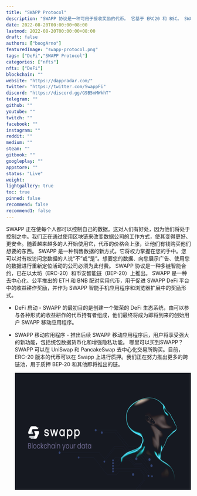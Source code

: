 ```yaml
---
title: "SWAPP Protocol"
description: "SWAPP 协议是一种可用于接收奖励的代币。 它基于 ERC20 和 BSC。 SWAPP 代币也被用作 Swapp App 中的奖励形式。"
date: 2022-08-20T00:00:00+08:00
lastmod: 2022-08-20T00:00:00+08:00
draft: false
authors: ["boogArno"]
featuredImage: "swapp-protocol.png"
tags: ["DeFi","SWAPP Protocol"]
categories: ["nfts"]
nfts: ["DeFi"]
blockchain: ""
website: "https://dappradar.com/"
twitter: "https://twitter.com/SwappFi"
discord: "https://discord.gg/G9B5mMWkhT"
telegram: ""
github: ""
youtube: ""
twitch: ""
facebook: ""
instagram: ""
reddit: ""
medium: ""
steam: ""
gitbook: ""
googleplay: ""
appstore: ""
status: "Live"
weight: 
lightgallery: true
toc: true
pinned: false
recommend: false
recommend1: false
---
```

SWAPP 正在使每个人都可以控制自己的数据。这对人们有好处，因为他们将处于控制之中。我们正在通过使用区块链来改变数据公司的工作方式，使其变得更好、更安全。随着越来越多的人开始使用它，代币的价格会上涨，让他们有钱购买他们想要的东西。 SWAPP 是一种销售数据的新方式。它将权力掌握在您的手中。您可以对有权访问您数据的人说“不”或“是”。想要您的数据、向您展示广告、使用您的数据进行重新定位活动的公司必须为此付费。
SWAPP 协议是一种多链智能合约，已在以太坊（ERC-20）和币安智能链（BEP-20）上推出。
SWAPP 是一种去中心化、公平推出的 ETH 和 BNB 配对实用代币，用于促进 SWAPP DeFi 平台中的收益耕作奖励，并作为 SWAPP 智能手机应用程序和浏览器扩展中的奖励形式。
- DeFi 启动 - SWAPP 的最初目的是创建一个繁荣的 DeFi 生态系统，由可以参与各种形式的收益耕作的代币持有者组成，他们最终将成为即将到来的创始用户
  SWAPP 移动应用程序。

- SWAPP 移动应用程序 - 推出后续 SWAPP 移动应用程序后，用户将享受强大的新功能，包括统包数据货币化和增强隐私功能。
  哪里可以买到SWAPP？
  SWAPP 可以在 UniSwap 和 PancakeSwap 去中心化交易所购买。目前，ERC-20 版本的代币可以在 Swapp 上进行质押。我们正在努力推出更多的跨链池，用于质押 BEP-20 和其他即将推出的链。

  ![swappprotocol-dapp-defi-ethereum-image1_b693febc13a8a76af927906e80591bb9](swappprotocol-dapp-defi-ethereum-image1_b693febc13a8a76af927906e80591bb9.png)